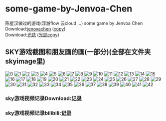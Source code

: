 # some-game-by-Jenvoa-Chen
陈星汉做过的游戏(浮游flow 云cloud ...) some game by Jenvoa Chen  
Download:[jenovachen](http://jenovachen.info/)
([copy](https://drive.google.com/drive/folders/16KLLebyaCbvV1z0Sz03iOeUYGVxUoenp?usp=sharing))  
Download:[光誌](https://skynews.myportfolio.com/)
([光誌copy](https://drive.google.com/drive/folders/1IRSrdnoW8SVVHcGVXzqjYB1rdvoweuef?usp=sharing))  
## SKY游戏截图和朋友画的画(一部分)(全部在文件夹skyimage里)  
![0](https://github.com/LZH-ang/some-game-by-Jenvoa-Chen/blob/main/Sky%20image/20220922-120.JPG)
![1](https://github.com/LZH-ang/some-game-by-Jenvoa-Chen/blob/main/Sky%20image/IMG_0048.JPG)
![2](https://github.com/LZH-ang/some-game-by-Jenvoa-Chen/blob/main/Sky%20image/IMG_0071.JPG)
![3](https://github.com/LZH-ang/some-game-by-Jenvoa-Chen/blob/main/Sky%20image/IMG_0086.JPG)
![4](https://github.com/LZH-ang/some-game-by-Jenvoa-Chen/blob/main/Sky%20image/IMG_0100.JPG)
![5](https://github.com/LZH-ang/some-game-by-Jenvoa-Chen/blob/main/Sky%20image/IMG_0301.JPG)
![6](https://github.com/LZH-ang/some-game-by-Jenvoa-Chen/blob/main/Sky%20image/IMG_0352.JPG)
![7](https://github.com/LZH-ang/some-game-by-Jenvoa-Chen/blob/main/Sky%20image/IMG_0801.JPG)
![8](https://github.com/LZH-ang/some-game-by-Jenvoa-Chen/blob/main/Sky%20image/IMG_0929.JPG)
![9](https://github.com/LZH-ang/some-game-by-Jenvoa-Chen/blob/main/Sky%20image/IMG_1013.JPG)
![10](https://github.com/LZH-ang/some-game-by-Jenvoa-Chen/blob/main/Sky%20image/IMG_1131.JPG)
![11](https://github.com/LZH-ang/some-game-by-Jenvoa-Chen/blob/main/Sky%20image/IMG_1121.JPG)
![12](https://github.com/LZH-ang/some-game-by-Jenvoa-Chen/blob/main/Sky%20image/IMG_5003.JPG)
![13](https://github.com/LZH-ang/some-game-by-Jenvoa-Chen/blob/main/Sky%20image/IMG_5061.JPG)
![14](https://github.com/LZH-ang/some-game-by-Jenvoa-Chen/blob/main/Sky%20image/IMG_5134.JPG)
![15](https://github.com/LZH-ang/some-game-by-Jenvoa-Chen/blob/main/Sky%20image/IMG_5440.JPG)
![16](https://github.com/LZH-ang/some-game-by-Jenvoa-Chen/blob/main/Sky%20image/IMG_4983.JPG)
![17](https://github.com/LZH-ang/some-game-by-Jenvoa-Chen/blob/main/Sky%20image/IMG_1154.JPG)
![18](https://github.com/LZH-ang/some-game-by-Jenvoa-Chen/blob/main/Sky%20image/IMG_1070.JPG)
![19](https://github.com/LZH-ang/some-game-by-Jenvoa-Chen/blob/main/Sky%20image/IMG_1368.JPG)
![20](https://github.com/LZH-ang/some-game-by-Jenvoa-Chen/blob/main/Sky%20image/IMG_1327.JPG)
![21](https://github.com/LZH-ang/some-game-by-Jenvoa-Chen/blob/main/Sky%20image/9de411410d315a817629849f445c838.jpg)
![22](https://github.com/LZH-ang/some-game-by-Jenvoa-Chen/blob/main/Sky%20image/f0b4eda7a9a35bdad9f7b0fc814338c.jpg)
![23](https://github.com/LZH-ang/some-game-by-Jenvoa-Chen/blob/main/Sky%20image/IMG_1397.JPG)
![24](https://github.com/LZH-ang/some-game-by-Jenvoa-Chen/blob/main/Sky%20image/IMG_1668.JPG)
![25](https://github.com/LZH-ang/some-game-by-Jenvoa-Chen/blob/main/Sky%20image/IMG_1670.JPG)
![26](https://github.com/LZH-ang/some-game-by-Jenvoa-Chen/blob/main/Sky%20image/IMG_1768.JPG)
![27](https://github.com/LZH-ang/some-game-by-Jenvoa-Chen/blob/main/Sky%20image/IMG_1837.JPG)
![28](https://github.com/LZH-ang/some-game-by-Jenvoa-Chen/blob/main/Sky%20image/IMG_1928.JPG)
![29](https://github.com/LZH-ang/some-game-by-Jenvoa-Chen/blob/main/Sky%20image/IMG_2058.JPG)
![30](https://github.com/LZH-ang/some-game-by-Jenvoa-Chen/blob/main/Sky%20image/IMG_2059.JPG)
![31](https://github.com/LZH-ang/some-game-by-Jenvoa-Chen/blob/main/Sky%20image/IMG_2136.JPG)
![32](https://github.com/LZH-ang/some-game-by-Jenvoa-Chen/blob/main/Sky%20image/IMG_2189.JPG)
![33](https://github.com/LZH-ang/some-game-by-Jenvoa-Chen/blob/main/Sky%20image/IMG_2193.JPG)
![34](https://github.com/LZH-ang/some-game-by-Jenvoa-Chen/blob/main/Sky%20image/IMG_2241.JPG)
![35](https://github.com/LZH-ang/some-game-by-Jenvoa-Chen/blob/main/Sky%20image/IMG_2304.JPG)
![36](https://github.com/LZH-ang/some-game-by-Jenvoa-Chen/blob/main/Sky%20image/IMG_2646.JPG)
![37](https://github.com/LZH-ang/some-game-by-Jenvoa-Chen/blob/main/Sky%20image/IMG_2668.JPG)
![38](https://github.com/LZH-ang/some-game-by-Jenvoa-Chen/blob/main/Sky%20image/IMG_2786.JPG)
![39](https://github.com/LZH-ang/some-game-by-Jenvoa-Chen/blob/main/Sky%20image/IMG_2799.JPG)
![40](https://github.com/LZH-ang/some-game-by-Jenvoa-Chen/blob/main/Sky%20image/IMG_2812.JPG)
![41](https://github.com/LZH-ang/some-game-by-Jenvoa-Chen/blob/main/Sky%20image/IMG_3093.JPG)
![42](https://github.com/LZH-ang/some-game-by-Jenvoa-Chen/blob/main/Sky%20image/IMG_7354.JPG)
### sky游戏视频记录Download:[记录](https://drive.google.com/drive/folders/1lcf10blVYibPgoOEkrVPYCMB93U6m3xA?usp=sharing)   
### sky游戏视频记录bilibili:[记录](https://space.bilibili.com/107856153)

